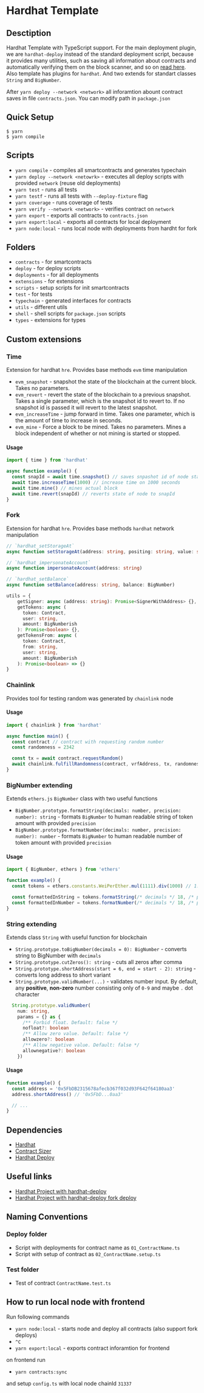 # Hardhat Template

## Desctiption

Hardhat Template with TypeScript support. For the main deployment plugin, we are `hardhat-deploy` instead of the standard deployment script, because it provides many utilities, such as saving all information about contracts and automatically verifying them on the block scanner, and so on [read here](https://www.npmjs.com/package/hardhat-deploy). Also template has plugins for `hardhat`. And two extends for standart classes `String` and `BigNumber`.

After `yarn deploy --network <network>` all inforamtion abount contract saves in file `contracts.json`. You can modify path in `package.json`

## Quick Setup

```console
$ yarn
$ yarn compile
```

## Scripts

- `yarn compile` - compiles all smartcontracts and generates typechain
- `yarn deploy --network <netowrk>` - executes all deploy scripts with provided `network` (reuse old deployments)
- `yarn test` - runs all tests
- `yarn testf` - runs all tests with `--deploy-fixture` flag
- `yarn coverage` - runs coverage of tests
- `yarn verify --network <network>` - verifies contract on `network`
- `yarn export` - exports all contracts to `contracts.json`
- `yarn export:local` - exports all contracts for local deployment
- `yarn node:local` - runs local node with deployments from hardht for fork

## Folders

- `contracts` - for smartcontracts
- `deploy` - for deploy scripts
- `deployments` - for all deployments
- `extensions` - for extensions
- `scripts` - setup scripts for init smartcontracts
- `test` - for tests
- `typechain` - generated interfaces for contracts
- `utils` - different utils
- `shell` - shell scripts for `package.json` scripts
- `types` - extensions for types

## Custom extensions

### Time

Extension for hardhat `hre`. Provides base methods `evm` time manipulation

- `evm_snapshot` - snapshot the state of the blockchain at the current block. Takes no parameters.
- `evm_revert` - revert the state of the blockchain to a previous snapshot. Takes a single parameter, which is the snapshot id to revert to. If no snapshot id is passed it will revert to the latest snapshot.
- `evm_increaseTime` - jump forward in time. Takes one parameter, which is the amount of time to increase in seconds.
- `evm_mine` - Force a block to be mined. Takes no parameters. Mines a block independent of whether or not mining is started or stopped.

#### Usage

```typescript
import { time } from 'hardhat'

async function example() {
  const snapId = await time.snapshot() // saves snpashot id of node state
  await time.increaseTime(1000) // increase time on 1000 seconds
  await time.mine() // mines actual block
  await time.revert(snapId) // reverts state of node to snapId
}
```

### Fork

Extension for hardhat `hre`. Provides base methods `hardhat` network manipulation

```typescript
// `hardhat_setStorageAt`
async function setStorageAt(address: string, positing: string, value: string)

// `hardhat_impersonateAccount`
async function impersonateAccount(address: string)

// `hardhat_setBalance`
async function setBalance(address: string, balance: BigNumber)

utils = {
    getSigner: async (address: string): Promise<SignerWithAddress> {},
    getTokens: async (
      token: Contract,
      user: string,
      amount: BigNumberish
    ): Promise<boolean> {},
    getTokensFrom: async (
      token: Contract,
      from: string,
      user: string,
      amount: BigNumberish
    ): Promise<boolean> => {}
}
```

### Chainlink

Provides tool for testing random was generated by `chainlink` node

#### Usage

```typescript
import { chainlink } from 'hardhat'

async function main() {
  const contract // contract with requesting random number
  const randomness = 2342

  const tx = await contract.requestRandom()
  await chainlink.fulfillRandomness(contract, vrfAddress, tx, randomness)
}
```

### BigNumber extending

Extends `ethers.js` `BigNumber` class with two useful functions

- `BigNumber.prototype.formatString(decimals: number, precision: number): string` - formats `BigNumber` to human readable string of token amount with provided `precision`
- `BigNumber.prototype.formatNumber(decimals: number, precision: number): number` - formats `BigNumber` to human readable number of token amount with provided `precision`

#### Usage

```typescript
import { BigNumber, ethers } from 'ethers'

function example() {
  const tokens = ethers.constants.WeiPerEther.mul(1111).div(1000) // 1.111 ether

  const formattedInString = tokens.formatString(/* decimals */ 18, /* precision */ 2) // '1.11'
  const formattedInNumber = tokens.formatNumber(/* decimals */ 18, /* precision */ 2) // 1.111
}
```

### String extending

Extends class `String` with useful function for blockchain

- `String.prototype.toBigNumber(decimals = 0): BigNumber` - converts string to BigNumber with `decimals`
- `String.prototype.cutZeros(): string` - cuts all zeros after comma
- `String.prototype.shortAddress(start = 6, end = start - 2): string` - converts long address to short variant
- `String.prototype.validNumber(...)` - validates number input. By default, any **positive**, **non-zero** number consisting only of `0-9` and maybe `.` dot character

```typescript
  String.prototype.validNumber(
    num: string,
    params = {} as {
      /** Forbid float. Default: false */
      nofloat?: boolean
      /** Allow zero value. Default: false */
      allowzero?: boolean
      /** Allow negative value. Default: false */
      allownegative?: boolean
    })
```

#### Usage

```typescript
function example() {
  const address = '0x5FbDB2315678afecb367f032d93F642f64180aa3'
  address.shortAddress() // '0x5FbD...0aa3'

  // ...
}
```

## Dependencies

- [Hardhat](https://hardhat.org/)
- [Contract Sizer](https://www.npmjs.com/package/hardhat-contract-sizer)
- [Hardhat Deploy](https://www.npmjs.com/package/hardhat-deploy)

## Useful links

- [Hardhat Project with hardhat-deploy](https://github.com/wighawag/template-ethereum-contracts)
- [Hardhat Project with hardhat-deploy fork deploy](https://github.com/wighawag/template-ethereum-contracts/tree/examples/fork-test)

## Naming Conventions

### Deploy folder

- Script with deployments for contract name as `01_ContractName.ts`
- Script with setup of contract as `02_ContractName.setup.ts`

### Test folder

- Test of contract `ContractName.test.ts`

## How to run local node with frontend

Run following commands

- `yarn node:local` - starts node and deploy all contracts (also support fork deploys)
- `^C`
- `yarn export:local` - exports contract inforamtion for frontend

on frontend run

- `yarn contracts:sync`

and setup `config.ts` with local node chainId `31337`
